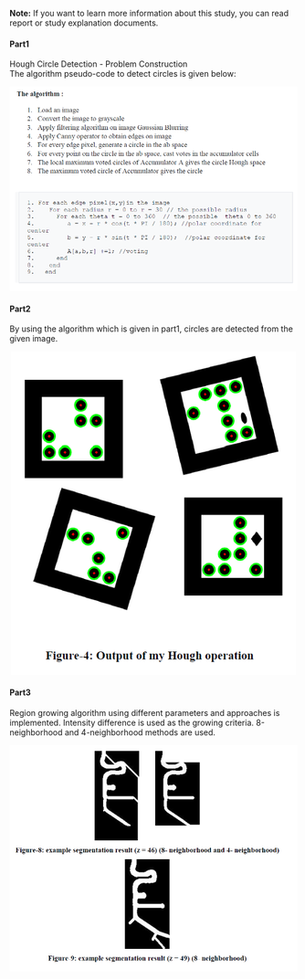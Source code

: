 <b>Note:</b> If you want to learn more information about this study, you can read report or study explanation documents.

<h4>Part1</h4>
Hough Circle Detection - Problem Construction <br/>
The algorithm pseudo-code to detect circles is given below:

<p align="center">
<img src="./Outputs/Part1.PNG" alt="ss" width="700"/>
</p>

<h4>Part2</h4>
By using the algorithm which is given in part1, circles are detected from the given image.

<p align="center">
<img src="./Outputs/Part2.PNG" alt="ss" width="500"/>
</p>

<h4>Part3</h4>
Region growing algorithm using different parameters and approaches is implemented. Intensity difference is used as the growing criteria. 8-neighborhood and 4-neighborhood methods are used.

<p align="center">
<img src="./Outputs/Part3.PNG" alt="ss" width="600"/>
</p>

